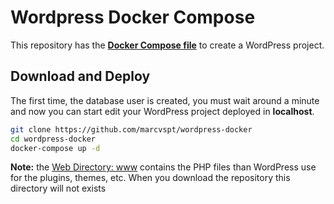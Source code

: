 # Wordpress Docker Compose
This repository has the [**Docker Compose file**](docker-compose.yml) to create a WordPress project.

## Download and Deploy
The first time, the database user is created, you must wait around a minute and now you can start edit your WordPress project deployed in **localhost**.
```bash
git clone https://github.com/marcvspt/wordpress-docker
cd wordpress-docker
docker-compose up -d
```
**Note:** the [Web Directory: www](www) contains the PHP files than WordPress use for the plugins, themes, etc. When you download the repository this directory will not exists
